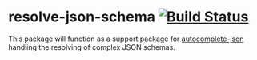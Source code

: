 # resolve-json-schema [![Build Status](https://travis-ci.org/bali182/resolve-json-schema.svg?branch=master)](https://travis-ci.org/bali182/resolve-json-schema)

This package will function as a support package for [autocomplete-json](https://atom.io/packages/autocomplete-json) handling the resolving of complex JSON schemas.